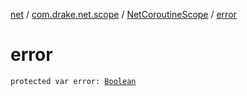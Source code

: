 [net](../../index.md) / [com.drake.net.scope](../index.md) / [NetCoroutineScope](index.md) / [error](./error.md)

# error

`protected var error: `[`Boolean`](https://kotlinlang.org/api/latest/jvm/stdlib/kotlin/-boolean/index.html)
